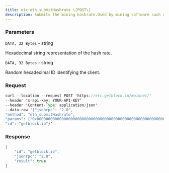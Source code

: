 ```yaml
---
title: etc:eth_submitHashrate \[POST\]
description: Submits the mining hashrate.Used by mining software such as Ethminer.
---
```


### Parameters


`DATA, 32 Bytes` - string

Hexadecimal string representation of the hash rate.

`DATA, 32 Bytes` - string

Random hexadecimal ID identifying the client.

### Request

``` java
curl --location --request POST 'https://etc.getblock.io/mainnet/' 
--header 'x-api-key: YOUR-API-KEY' 
--header 'Content-Type: application/json' 
--data-raw '{"jsonrpc": "2.0",
"method": "eth_submitHashrate",
"params": ["0x0000000000000000000000000000000000000000000000000000000000500000", "0x59daa26581d0acd1fce254fb7e85952f4c09d0915afd33d3886cd914bc7d283c"],
"id": "getblock.io"}'
```

###  Response

``` java
{
    "id": "getblock.io",
    "jsonrpc": "2.0",
    "result": true
}
```

